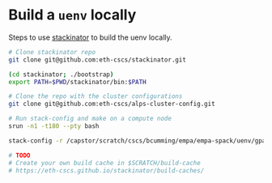 # Build a `uenv` locally

Steps to use [stackinator](https://eth-cscs.github.io/stackinator/configuring/) to build the uenv locally.

```bash
# Clone stackinator repo
git clone git@github.com:eth-cscs/stackinator.git

(cd stackinator; ./bootstrap)
export PATH=$PWD/stackinator/bin:$PATH

# Clone the repo with the cluster configurations
git clone git@github.com:eth-cscs/alps-cluster-config.git

# Run stack-config and make on a compute node
srun -n1 -t180 --pty bash

stack-config -r /capstor/scratch/cscs/bcumming/empa/empa-spack/uenv/gpaw/v25.1/eiger -b /dev/shm/bcumming/gpaw -s ./alps-cluster-config/eiger -c ./cache.yaml

# TODO
# Create your own build cache in $SCRATCH/build-cache
# https://eth-cscs.github.io/stackinator/build-caches/
```

